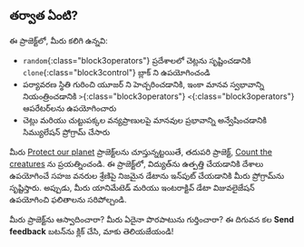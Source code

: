 ## తర్వాత ఏంటి?

ఈ ప్రాజెక్ట్‌లో, మీరు కలిగి ఉన్నవి:

+ `random`{:class="block3operators"} ప్రదేశాలలో చెట్లను సృష్టించడానికి `clone`{:class="block3control"} బ్లాక్ ని ఉపయోగించండి
+ పర్యావరణ స్థితి గురించి యూజర్ ని హెచ్చరించడానికి, ఇంకా మానవ స్వభావాన్ని నియంత్రించడానికి `>`{:class="block3operators"} `<`{:class="block3operators"} ఆపరేటర్‌లను ఉపయోగించారు
+ చెట్లు మరియు చుట్టుపక్కల వన్యప్రాణులపై మానవుల ప్రభావాన్ని అన్వేషించడానికి సిమ్యులేషన్ ప్రోగ్రామ్ చేసారు

మీరు [Protect our planet](https://projects.raspberrypi.org/en/raspberrypi/protect-our-planet) ప్రాజెక్ట్‌లను చూస్తున్నట్టయితే, తదుపరి ప్రాజెక్ట్, [Count the creatures](https://projects.raspberrypi.org/en/projects/count-the-creatures) ను ప్రయత్నించండి. ఈ ప్రాజెక్ట్‌లో, విద్యుత్‌ను ఉత్పత్తి చేయడానికి దేశాలు ఉపయోగించే సహజ వనరుల శ్రేణిపై నిజమైన డేటాను ఇన్‌పుట్ చేయడానికి మీరు ప్రోగ్రామ్‌ను సృష్టిస్తారు. అప్పుడు, మీరు యానిమేటెడ్ మరియు ఇంటరాక్టివ్ డేటా విజువలైజేషన్ ఉపయోగించి ఫలితాలను సరిపోల్చండి.

మీరు ప్రాజెక్ట్‌ను ఆస్వాదించారా? మీరు ఏదైనా పొరపాటును గుర్తించారా? ఈ దిగువన కల **Send feedback** బటన్‌ను క్లిక్ చేసి, మాకు తెలియజేయండి!
